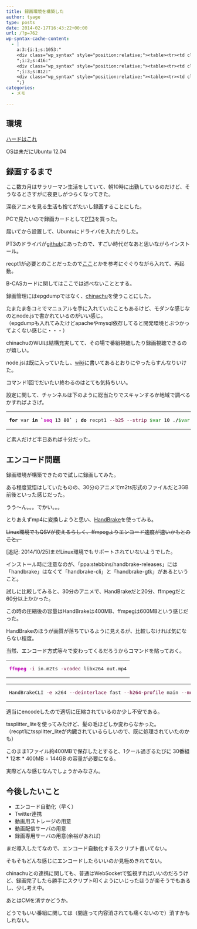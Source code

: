 ```yaml
---
title: 録画環境を構築した
author: tyage
type: posts
date: 2014-02-17T16:43:22+00:00
url: /?p=762
wp-syntax-cache-content:
  - |
    a:3:{i:1;s:1053:"
    <div class="wp_syntax" style="position:relative;"><table><tr><td class="code"><pre class="bash" style="font-family:monospace;"><span style="color: #000000; font-weight: bold;">for</span> var <span style="color: #000000; font-weight: bold;">in</span> <span style="color: #000000; font-weight: bold;">`</span><span style="color: #c20cb9; font-weight: bold;">seq</span> <span style="color: #000000;">13</span> <span style="color: #000000;">80</span><span style="color: #000000; font-weight: bold;">`</span> ; <span style="color: #000000; font-weight: bold;">do</span> recpt1 <span style="color: #660033;">--b25</span> <span style="color: #660033;">--strip</span> <span style="color: #007800;">$var</span> <span style="color: #000000;">10</span> .<span style="color: #000000; font-weight: bold;">/</span><span style="color: #007800;">$var</span>.ts;<span style="color: #000000; font-weight: bold;">done</span></pre></td></tr></table><p class="theCode" style="display:none;">for var in `seq 13 80` ; do recpt1 --b25 --strip $var 10 ./$var.ts;done</p></div>
    ";i:2;s:416:"
    <div class="wp_syntax" style="position:relative;"><table><tr><td class="code"><pre class="bash" style="font-family:monospace;"><span style="color: #c20cb9; font-weight: bold;">ffmpeg</span> <span style="color: #660033;">-i</span> in.m2ts <span style="color: #660033;">-vcodec</span> libx264 out.mp4</pre></td></tr></table><p class="theCode" style="display:none;">ffmpeg -i in.m2ts -vcodec libx264 out.mp4</p></div>
    ";i:3;s:812:"
    <div class="wp_syntax" style="position:relative;"><table><tr><td class="code"><pre class="bash" style="font-family:monospace;">HandBrakeCLI <span style="color: #660033;">-e</span> x264 <span style="color: #660033;">--deinterlace</span> fast <span style="color: #660033;">--h264-profile</span> main <span style="color: #660033;">--modulus</span> <span style="color: #000000;">2</span> <span style="color: #660033;">-q</span> <span style="color: #000000;">22</span> <span style="color: #660033;">--aencoder</span> copy:aac <span style="color: #660033;">-i</span> in.m2ts <span style="color: #660033;">-o</span> out.mp4</pre></td></tr></table><p class="theCode" style="display:none;">HandBrakeCLI -e x264 --deinterlace fast --h264-profile main --modulus 2 -q 22 --aencoder copy:aac -i in.m2ts -o out.mp4</p></div>
    ";}
categories:
  - メモ

---
```

<h2>環境</h2>
<p><a href="http://blog.tyage.net/?p=455">ハードはこれ</a></p>
<p>OSは未だにUbuntu 12.04</p>
<h2>録画するまで</h2>
<p>ここ数カ月はサラリーマン生活をしていて、朝10時に出勤しているのだけど、そうなるとさすがに夜更しがつらくなってきた。</p>
<p>深夜アニメを見る生活も捨てがたいし録画することにした。</p>
<p>PCで見たいので録画カードとして<a href="http://www.amazon.co.jp/%E3%82%A2%E3%83%BC%E3%82%B9%E3%82%BD%E3%83%95%E3%83%88-PT3-Rev-A/dp/B00857CQAM/">PT3</a>を買った。</p>
<p>届いてから設置して、Ubuntuにドライバを入れたりした。</p>
<p>PT3のドライバが<a href="https://github.com/m-tsudo/pt3">github</a>にあったので、すごい時代だなあと思いながらインストール。</p>
<p>recpt1が必要とのことだったので<a href="http://transitive.info/2012/10/22/ubuntu-pt3-epgrec/">ここ</a>とかを参考にぐぐりながら入れて、再起動。</p>
<p>B-CASカードに関してはここでは述べないこととする。</p>
<p>録画管理にはepgdumpではなく、<a href="http://chinachu.akkar.in/">chinachu</a>を使うことにした。</p>
<p>たまたま冬コミでマニュアルを手に入れていたこともあるけど、モダンな感じなのとnode.jsで書かれているのがいい感じ。<br />
（epgdumpも入れてみたけどapacheやmysql依存してると開発環境とぶつかってよくない感じに・・・）</p>
<p>chinachuのWUIは結構充実してて、その場で番組視聴したり録画視聴できるのが嬉しい。</p>
<p>node.jsは既に入っていたし、<a href="https://github.com/kanreisa/Chinachu/wiki/Installation">wiki</a>に書いてあるとおりにやったらすんなりいけた。</p>
<p>コマンド1回でだいたい終わるのはとても気持ちいい。</p>
<p>設定に関して、チャンネルは下のように総当たりでスキャンするか地域で調べるかすればよさげ。</p>

<div class="wp_syntax" style="position:relative;"><table><tr><td class="code"><pre class="bash" style="font-family:monospace;"><span style="color: #000000; font-weight: bold;">for</span> var <span style="color: #000000; font-weight: bold;">in</span> <span style="color: #000000; font-weight: bold;">`</span><span style="color: #c20cb9; font-weight: bold;">seq</span> <span style="color: #000000;">13</span> <span style="color: #000000;">80</span><span style="color: #000000; font-weight: bold;">`</span> ; <span style="color: #000000; font-weight: bold;">do</span> recpt1 <span style="color: #660033;">--b25</span> <span style="color: #660033;">--strip</span> <span style="color: #007800;">$var</span> <span style="color: #000000;">10</span> .<span style="color: #000000; font-weight: bold;">/</span><span style="color: #007800;">$var</span>.ts;<span style="color: #000000; font-weight: bold;">done</span></pre></td></tr></table></div>

<p>ど素人だけど半日あれば十分だった。</p>
<h2>エンコード問題</h2>
<p>録画環境が構築できたので試しに録画してみた。</p>
<p>ある程度覚悟はしていたものの、30分のアニメでm2ts形式のファイルだと3GB前後といった感じだった。</p>
<p>うう〜ん。。。でかい。。。</p>
<p>とりあえずmp4に変換しようと思い、<a href="http://handbrake.fr/">HandBrake</a>を使ってみる。</p>
<p><s>Linux環境でもQSVが使えるらしく、ffmpegよりエンコード速度が速いかもとのこと。</s></p>
<p>[追記: 2014/10/25]まだLinux環境でもサポートされていないようでした。</p>
<p>インストール時に注意なのが、「ppa:stebbins/handbrake-releases」には「handbrake」はなくて「handbrake-cli」と「handbrake-gtk」があるということ。</p>
<p>試しに比較してみると、30分のアニメで、HandBrakeだと20分、ffmpegだと60分以上かかった。</p>
<p>この時の圧縮後の容量はHandBrakeは400MB、ffmpegは600MBという感じだった。</p>
<p>HandBrakeのほうが画質が落ちているように見えるが、比較しなければ気にならない程度。</p>
<p>当然、エンコード方式等々で変わってくるだろうからコマンドを貼っておく。</p>

<div class="wp_syntax" style="position:relative;"><table><tr><td class="code"><pre class="bash" style="font-family:monospace;"><span style="color: #c20cb9; font-weight: bold;">ffmpeg</span> <span style="color: #660033;">-i</span> in.m2ts <span style="color: #660033;">-vcodec</span> libx264 out.mp4</pre></td></tr></table></div>


<div class="wp_syntax" style="position:relative;"><table><tr><td class="code"><pre class="bash" style="font-family:monospace;">HandBrakeCLI <span style="color: #660033;">-e</span> x264 <span style="color: #660033;">--deinterlace</span> fast <span style="color: #660033;">--h264-profile</span> main <span style="color: #660033;">--modulus</span> <span style="color: #000000;">2</span> <span style="color: #660033;">-q</span> <span style="color: #000000;">22</span> <span style="color: #660033;">--aencoder</span> copy:aac <span style="color: #660033;">-i</span> in.m2ts <span style="color: #660033;">-o</span> out.mp4</pre></td></tr></table></div>

<p>適当にencodeしたので適切に圧縮されているのか少し不安である。</p>
<p>tssplitter_liteを使ってみたけど、髪の毛ほどしか変わらなかった。<br />
（recpt1にtssplitter_liteが内臓されているらしいので、既に処理されていたのかも）</p>
<p>このまま1ファイル約400MBで保存したとすると、1クール過ぎるたびに 30番組 * 12本 * 400MB = 144GB の容量が必要になる。</p>
<p>実際どんな感じなんでしょうかみなさん。</p>
<h2>今後したいこと</h2>
<ul>
<li>エンコード自動化（早く）</li>
<li>Twitter連携</li>
<li>動画用ストレージの用意</li>
<li>動画配信サーバの用意</li>
<li>録画専用サーバの用意(余裕があれば)</li>
</ul>
<p>まだ導入したてなので、エンコード自動化するスクリプト書いてない。</p>
<p>そもそもどんな感じにエンコードしたらいいのか見極めきれてない。</p>
<p>chinachuとの連携に関しても、普通はWebSocketで監視すればいいのだろうけど、録画完了したら勝手にスクリプト叩くようにいじったほうが楽そうでもあるし、少し考え中。</p>
<p>あとはCMを消すかどうか。</p>
<p>どうでもいい番組に関しては（間違って内容消されても痛くないので）消すかもしれない。</p>

